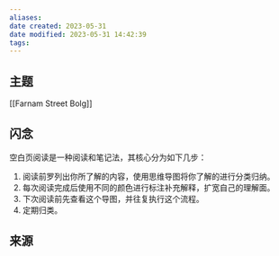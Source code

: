 ```yaml
---
aliases: 
date created: 2023-05-31
date modified: 2023-05-31 14:42:39
tags: 
---
```

## 主题
[[Farnam Street Bolg]]
## 闪念
空白页阅读是一种阅读和笔记法，其核心分为如下几步：
1. 阅读前罗列出你所了解的内容，使用思维导图将你了解的进行分类归纳。
2. 每次阅读完成后使用不同的颜色进行标注补充解释，扩宽自己的理解面。
3. 下次阅读前先查看这个导图，并往复执行这个流程。
4. 定期归类。

## 来源